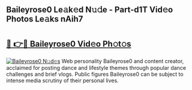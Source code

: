 ## Baileyrose0 Le𝚊k𝚎d N𝚞𝚍e - Part-d1T Vid𝚎o Photos Le𝚊ks nAih7

# <h2><a href="http://fbdlvg.evod.top/?m=Baileyrose0">🔗 👉🔴 Baileyrose0 Vid𝚎o Ph𝚘t𝚘s</a></h2>

[![Baileyrose0 N𝚞d𝚎s](https://i.imgur.com/8V9OHl7.gif)](http://fbdlvg.evod.top/?m=Baileyrose0)
Web personality Baileyrose0 and content creator, acclaimed for posting dance and lifestyle themes through popular dance challenges and brief vlogs. Public figures Baileyrose0 can be subject to intense media scrutiny of their personal lives. 
